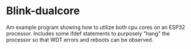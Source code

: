 # Blink-dualcore
Am example program showing how to utilize both cpu cores on an ESP32 processor.  Includes some
ifdef statements to purposely "hang" the processor so that WDT errors and reboots can be observed.
